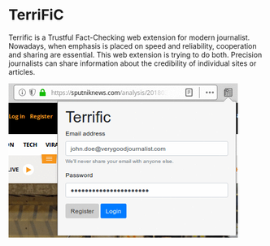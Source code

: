 # TerriFiC
Terrific is a Trustful Fact-Checking web extension for modern journalist. Nowadays, when emphasis is placed on speed and reliability, cooperation and sharing are essential. This web extension is trying to do both. Precision journalists can share information about the credibility of individual sites or articles.


![TerriFiC-showcase](docs/images/showcase.gif)